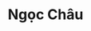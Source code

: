 ---
layout: album_gallery
resource: instagram
title: "Ngọc Châu"
description: "Instagram albums of Ngọc Châu</br>. Username: chaucoor"
active: gallery
images:
- image_path: /chaucoor/1/20240929_120958_461391318_1987636188324687_8160231604694919816_n.jpg
  gallery-folder: /gallery/chaucoor/1/
  gallery-name: 1
  gallery-date: April 2025
- image_path: /chaucoor/2/20240101_195045_415958504_18020621059939252_50195986299575693_n.jpg
  gallery-folder: /gallery/chaucoor/2/
  gallery-name: 2
  gallery-date: April 2025
- image_path: /chaucoor/3/20240819_215715_456161759_8336669263020178_7670744980329698799_n.jpg
  gallery-folder: /gallery/chaucoor/3/
  gallery-name: 3
  gallery-date: April 2025
---
